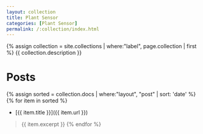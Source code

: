 ```yaml
---
layout: collection
title: Plant Sensor
categories: [Plant Sensor]
permalink: /:collection/index.html
---
```

{% assign collection = site.collections | where:"label", page.collection | first %}
{{ collection.description }}

# Posts
{% assign sorted = collection.docs | where:"layout", "post" | sort: 'date' %}
{% for item in sorted %}
* [{{ item.title }}]({{ item.url }})
> {{ item.excerpt }}
{% endfor %}